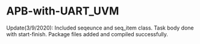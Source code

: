 # APB-with-UART_UVM

Update(3/9/2020): Included seqeunce and seq_item class. Task body done with start-finish. Package files added and compiled successfully. 
